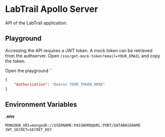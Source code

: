 # LabTrail Apollo Server

API of the LabTrail application.

## Playground

Accessing the API requires a JWT token. A mock token can be retrieved from the authserver. Open `/sso/get-mock-token?email=YOUR_EMAIL` and copy the token.

Open the playground ``

```json
{
    "Authorization": "Bearer YOUR_TOKEN_HERE"
}
```

## Environment Variables

**.env**

```
MONGODB_URI=mongodb://USERNAME:PASSWORD@URL:PORT/DATABASENAME
JWT_SECRET=SECRET_KEY
```